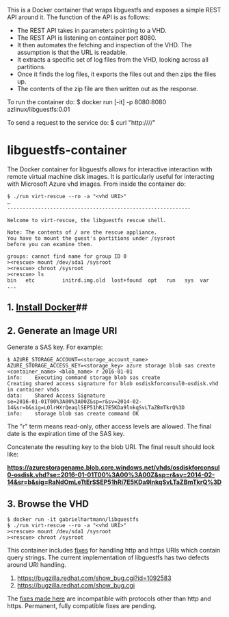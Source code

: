 This is a Docker container that wraps libguestfs and exposes a simple REST API around it.  The function of the API is as follows:
* The REST API takes in parameters pointing to a VHD.  
* The REST API is listening on container port 8080.  
* It then automates the fetching and inspection of the VHD.  The assumption is that the URL is readable.
* It extracts a specific set of log files from the VHD, looking across all partitions.  
* Once it finds the log files, it exports the files out and then zips the files up.
* The contents of the zip file are then written out as the response.

To run the container do:
    $ docker run [-it] -p 8080:8080 azlinux/libguestfs:0.01

To send a request to the service do:
    $ curl "http://<Service URL and port>/<Azure storage acct name>/<Azure storage path>"

# libguestfs-container
The Docker container for libguestfs allows for interactive interaction with remote virtual machine disk images.  It is particularly useful for interacting with Microsoft Azure vhd images.  From inside the container do:

    $ ./run virt-rescue --ro -a "<vhd URI>"
    …
    ------------------------------------------------------------
    
    Welcome to virt-rescue, the libguestfs rescue shell.
    
    Note: The contents of / are the rescue appliance.
    You have to mount the guest's partitions under /sysroot
    before you can examine them.
    
    groups: cannot find name for group ID 0
    ><rescue> mount /dev/sda1 /sysroot
    ><rescue> chroot /sysroot
    ><rescue> ls
    bin   etc         initrd.img.old  lost+found  opt   run   sys  var
    ...

## 1. [Install Docker](https://docs.docker.com/installation/)##
## 2. Generate an Image URI ##

Generate a SAS key.  For example:

    $ AZURE_STORAGE_ACCOUNT=<storage_account_name> AZURE_STORAGE_ACCESS_KEY=<storage_key> azure storage blob sas create <container_name> <blob_name> r 2016-01-01
    info:    Executing command storage blob sas create
    Creating shared access signature for blob osdiskforconsul0-osdisk.vhd in container vhds
    data:    Shared Access Signature
    se=2016-01-01T00%3A00%3A00Z&sp=r&sv=2014-02-14&sr=b&sig=LOlrHXrQeaqlSEP51hRi7E5KDa9lnkqSvLTaZBmTkrQ%3D
    info:    storage blob sas create command OK

The "r" term means read-only, other access levels are allowed.  The final date is the expiration time of the SAS key.

Concatenate the resulting key to the blob URI.  The final result should look like:

**https://azurestoragename.blob.core.windows.net/vhds/osdiskforconsul0-osdisk.vhd?se=2016-01-01T00%3A00%3A00Z&sp=r&sv=2014-02-14&sr=b&sig=RaNdOmLeTtErSSEP51hRi7E5KDa9lnkqSvLTaZBmTkrQ%3D**

## 3. Browse the VHD ##

    $ docker run -it gabrielhartmann/libguestfs
    $ ./run virt-rescue --ro -a "<vhd URI>"
    ><rescue> mount /dev/sda1 /sysroot
    ><rescue> chroot /sysroot
  

This container includes [fixes](https://github.com/gabrielhartmann/libguestfs) for handling http and https URIs which contain query strings.  The current implementation of libguestfs has two defects around URI handling.

 1. https://bugzilla.redhat.com/show_bug.cgi?id=1092583
 2. https://bugzilla.redhat.com/show_bug.cgi

The [fixes made here](https://github.com/gabrielhartmann/libguestfs) are incompatible with protocols other than http and https.  Permanent, fully compatible fixes are pending.
